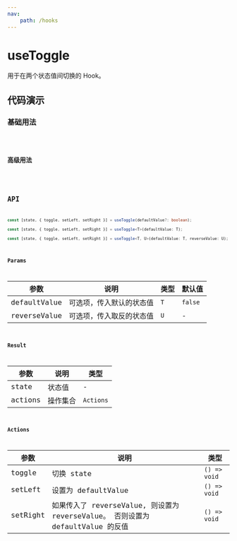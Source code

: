 ```yaml
---
nav:
    path: /hooks
---
```

# useToggle

用于在两个状态值间切换的 Hook。

## 代码演示

### 基础用法

<code src="./demo/demo1.tsx">

### 高级用法
<code src="./demo/demo2.tsx">

## API

```typescript
const [state, { toggle, setLeft, setRight }] = useToggle(defaultValue?: boolean);

const [state, { toggle, setLeft, setRight }] = useToggle<T>(defaultValue: T);

const [state, { toggle, setLeft, setRight }] = useToggle<T, U>(defaultValue: T, reverseValue: U);
```
### Params

| 参数         | 说明                     | 类型 | 默认值  |
| ------------ | ------------------------ | ---- | ------- |
| defaultValue | 可选项，传入默认的状态值 | `T`  | `false` |
| reverseValue | 可选项，传入取反的状态值 | `U`  | -       |

### Result

| 参数    | 说明     | 类型      |
| ------- | -------- | --------- |
| state   | 状态值   | -         |
| actions | 操作集合 | `Actions` |

### Actions

| 参数     | 说明                                                                            | 类型                      |
| -------- | ------------------------------------------------------------------------------- | ------------------------- |
| toggle   | 切换 state                                                                      | `() => void`              |
| setLeft  | 设置为 defaultValue                                                             | `() => void`              |
| setRight | 如果传入了 reverseValue, 则设置为 reverseValue。 否则设置为 defaultValue 的反值 | `() => void`              |
